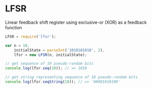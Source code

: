 LFSR
=============
Linear feedback shift register using exclusive-or (XOR) as a feedback function

```javascript
LFSR = require('lfsr');

var n = 10,
    initialState = parseInt('1010101010', 2),
    lfsr = new LFSR(n, initialState);

// get sequence of 10 pseudo-random bits
console.log(lfsr.seq(10)); // => 1018

// get string representing sequence of 10 pseudo-random bits
console.log(lfsr.seqString(10)); // => '00001010100'

```
